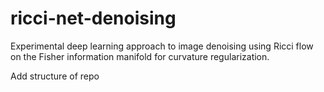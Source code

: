 # ricci-net-denoising
Experimental deep learning approach to image denoising using Ricci flow on the Fisher information manifold for curvature regularization.






Add structure of repo
